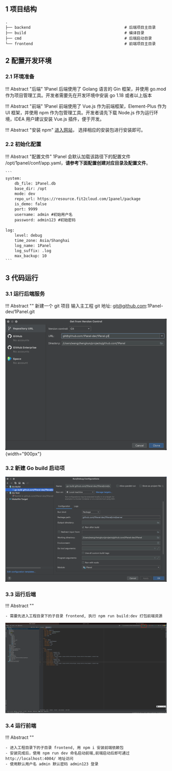 ## 1 项目结构

```
.
├── backend                                         # 后端项目主目录
├── build                                           # 编译目录
├── cmd                                             # 后端启动目录
└── frontend                                        # 前端项目主目录

```

## 2 配置开发环境

### 2.1 环境准备

!!! Abstract "后端"
    1Panel 后端使用了 Golang 语言的 Gin 框架，并使用 go.mod 作为项目管理工具。开发者需要先在开发环境中安装 go 1.18 或者以上版本

!!! Abstract "前端"
    1Panel 前端使用了 Vue.js 作为前端框架，Element-Plus 作为 UI 框架，并使用 npm 作为包管理工具。开发者请先下载 Node.js 作为运行环境，IDEA 用户建议安装 Vue.js 插件，便于开发。  

!!! Abstract "安装 npm"
    [进入网站](https://nodejs.org/en/download/)， 选择相应的安装包进行安装即可。

### 2.2 初始化配置

!!! Abstract "配置文件"
    1Panel 会默认加载该路径下的配置文件 /opt/1panel/conf/app.yaml，**请参考下面配置创建对应目录及配置文件**。  

    ```
    system:
        db_file: 1Panel.db
        base_dir: /opt
        mode: dev
        repo_url: https://resource.fit2cloud.com/1panel/package
        is_demo: false
        port: 9999
        username: admin #初始用户名
        password: admin123 #初始密码
    
    log:
        level: debug
        time_zone: Asia/Shanghai
        log_name: 1Panel
        log_suffix: .log
        max_backup: 10
    ```

## 3 代码运行

### 3.1 运行后端服务

!!! Abstract ""
    新建一个 git 项目 输入主工程 git 地址: git@github.com:1Panel-dev/1Panel.git

![img.png](open.png){width="900px"}  

### 3.2 新建 Go build 启动项

![img.png](go_build.png)

### 3.3 运行后端

!!! Abstract ""

    - 需要先进入工程目录下的子目录 frontend, 执行 npm run build:dev 打包前端资源

![img.png](start.png)

### 3.4 运行前端

!!! Abstract ""

    - 进入工程目录下的子目录 frontend, 用 npm i 安装前端依赖包  
    - 安装完成后，使用 npm run dev 命名启动前端,前端启动后即可通过 http://localhost:4004/ 地址访问
    - 使用默认用户名 admin 默认密码 admin123 登录

